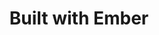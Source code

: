 ---
title: Built with Ember
category: recursos inspiracion
subcategory: desarrolladores
contenido: 'Colecciones de ambisiosas aplicaciones web hechas con ember.js'
content: 'Collections of ambitious web applications built using Ember.js.'
link: 'http://builtwithember.io/'
favicon: 'http://builtwithember.io/img/favicon.png'
image: "built-ember"
---